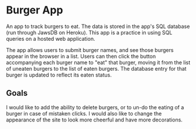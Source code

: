 # Burger App
An app to track burgers to eat. The data is stored in the app's SQL database (run through JawsDB on Heroku). This app is a practice in using SQL queries on a hosted web application.

The app allows users to submit burger names, and see those burgers appear in the browser in a list. Users can then click the button accompanying each burger name to "eat" that burger, moving it from the list of uneaten burgers to the list of eaten burgers. The database entry for that burger is updated to reflect its eaten status.

## Goals

I would like to add the ability to delete burgers, or to un-do the eating of a burger in case of mistaken clicks. I would also like to change the appearance of the site to look more cheerful and have more decorations.